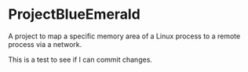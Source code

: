 # ProjectBlueEmerald
A project to map a specific memory area of a Linux process to a remote process via a network.

This is a test to see if I can commit changes. 
